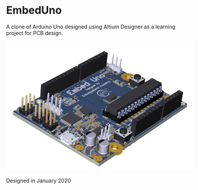 # EmbedUno

A clone of Arduino Uno designed using Altium Designer as a learning project for PCB design.

<img src="https://github.com/mokweri/EmbedUno/blob/main/embeduno.PNG?raw=true" width="700">

Designed in January 2020
